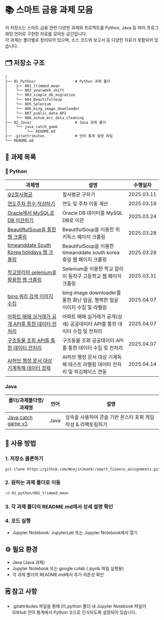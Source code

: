 # 📚 스마트 금융 과제 모음

이 저장소는 스마트 금융 관련 다양한 과제와 프로젝트를 Python, Java 등 여러 프로그래밍 언어로 구현한 자료를 모아둔 공간입니다.  
각 과제는 폴더별로 정리되어 있으며, 소스 코드와 보고서 등 다양한 자료가 포함되어 있습니다.

## 🗂 저장소 구조

```txt
/
├── 01_Python/                  # Python 과제 폴더
│    ├── 001_trimmed_mean
│    └── 002_yearweek_shift
│    └── 003_simple_db_migration
│    └── 004_BeautifulSoup
│    └── 005_Selenium
│    └── 006_bing_image_downloader
│    └── 007_public_data_API
│    └── 008_aihub_mrc_data_cleaning
├── 02_Java/                    # Java 과제 폴더
│    └── java_catch_game
│         └── README.md 
├── .gitattributes              # 언어 통계 설정 파일
└── README.md                   
```

## 📌 과제 목록

### 🐍 Python

| 과제명 | 설명 | 수행일자 |
|---|---|---|
| [Q2절사평균](https://github.com/WoojinJeonkr/smart_finance_assignments/blob/main/01_Python/001_trimmed_mean/Q2절사평균.ipynb) | 절사평균 구하기 | 2025.03.11 |
| [연도주차 함수 작성하기](https://github.com/WoojinJeonkr/smart_finance_assignments/blob/main/01_Python/002_yearweek_shift/연도주차_함수_작성하기.ipynb) | 연도 및 주차 이동 계산 | 2025.03.19 |
| [Oracle에서 MySQL로 DB 이관하기](https://github.com/WoojinJeonkr/smart_finance_assignments/tree/main/01_Python/003_simple_db_migration/Oracle에서_MySQL로_DB_이관하기.ipynb) | Oracle DB 데이터를 MySQL DB로 이관 | 2025.03.24 |
| [BeautiftulSoup을 통한 웹 크롤링](https://github.com/WoojinJeonkr/smart_finance_assignments/tree/main/01_Python/004_BeautifulSoup/BeautiftulSoup을_통한_웹_크롤링.ipynb)  | BeautifulSoup을 이용한 위키독스 페이지 크롤링 | 2025.03.28 |
| [timeanddate South Korea holidays 웹 크롤링](https://github.com/WoojinJeonkr/smart_finance_assignments/tree/main/01_Python/004_BeautifulSoup/timeanddate_South_Korea_holidays_웹_크롤링.ipynb) | BeautifulSoup을 이용한 timeanddate south korea 휴일 웹 페이지 크롤링 | 2025.03.28 |
| [학교알리미 selenium을 활용한 웹 크롤링](https://github.com/WoojinJeonkr/smart_finance_assignments/tree/main/01_Python/005_Selenium/학교알리미_selenium을_활용한_웹_크롤링.ipynb) | Selenium을 이용한 학교 알리미 동작구 고등학교 웹 페이지 크롤링 | 2025.03.31 |
| [bing 쿼리 검색 이미지 수집](https://github.com/WoojinJeonkr/smart_finance_assignments/tree/main/01_Python/006_bing_image_downloader/bing_쿼리_검색_이미지_수집.ipynb) | bing image downloader를 통한 화난 얼굴, 행복한 얼굴 이미지 수집 및 라벨링 | 2025.04.07 |
| [아파트 매매 실거래가 공개 API를 통한 데이터 전처리](https://github.com/WoojinJeonkr/smart_finance_assignments/tree/main/01_Python/007_public_data_API/아파트_매매_실거래가_공개_API를_통한_데이터_전처리.ipynb) | 아파트 매매 실거래가 공개(상세) 공공데이터 API를 통한 데이터 수집 및 전처리 | 2025.04.07 |
| [구조동물 조회 API를 통한 데이터 전처리](https://github.com/WoojinJeonkr/smart_finance_assignments/tree/main/01_Python/007_public_data_API/구조동물_조회_API를_통한_데이터_전처리.ipynb) | 구조동물 조회 공공데이터 API를 통한 데이터 수집 및 전처리 | 2025.04.07 |
| [AI허브 행정 문서 대상 기계독해 데이터 정제](https://github.com/WoojinJeonkr/smart_finance_assignments/tree/main/01_Python/008_aihub_mrc_data_cleaning/AI허브_행정_문서_대상_기계독해_데이터_정제.ipynb) | AI허브 행정 문서 대상 기계독해 테스트 라벨링 데이터 전처리 및 허깅페이스 연동 | 2025.04.14 |

### Java

| 폴더/과제폴더명/과제명 | 언어 | 설명 |
|---|---|---|
| [Java catch game v1](https://github.com/WoojinJeonkr/java-catch-game-v1) | Java | 상속을 사용하여 콘솔 기반 몬스터 포획 게임 작성 & 리팩토링하기 |

## 📝 사용 방법

### 1. 저장소 클론하기

```bash
git clone https://github.com/WoojinJeonkr/smart_finance_assignments.git
```

### 2. 원하는 과제 폴더로 이동

```bash
cd 01_python/001_trimmed_mean
```

### 3. 각 과제 폴더의 README.md에서 상세 설명 확인

### 4. 코드 실행

- Jupyter Notebook: JupyterLab 또는 Jupyter Notebook에서 열기

## ⚙️ 필요 환경

- Java (Java 과제)
- Jupyter Notebook 또는 google colab (.ipynb 파일 실행용)
- 각 과제 폴더의 README.md에서 추가 의존성 확인

## 🗒️ 참고 사항

- .gitattributes 파일을 통해 01_python 폴더 내 Jupyter Notebook 파일이 GitHub 언어 통계에서 Python 코드로 인식되도록 설정되어 있습니다.
